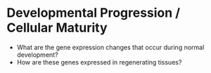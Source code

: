 # Developmental Progression / Cellular Maturity 
* What are the gene expression changes that occur during normal development?
* How are these genes expressed in regenerating tissues?
